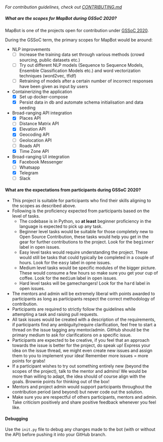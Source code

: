 *For contribution guidelines, check out [CONTRIBUTING.md](CONTRIBUTING.md)*

##### What are the scopes for MapBot during GSSoC 2020?

MapBot is one of the projects open for contribution under [GSSoC 2020](https://www.gssoc.tech/projects.html).

During the GSSoC term, the primary scopes for MapBot would be around:

- NLP improvements
    - [ ] Increase the training data set through various methods (crowd sourcing, public datasets etc.)
    - [ ] Try out different NLP models (Sequence to Sequence Models, Ensemble Classification Models etc.) and word vectorization techniques (word2vec, tfidf)
    - [ ] Retraining of models after a certain number of incorrect responses have been given as input by users

- Containerizing the application
    - [x] Set up docker-compose
    - [x] Persist data in db and automate schema initialisation and data seeding

- Broad-ranging API integration
    - [x] Places API
    - [ ] Distance Matrix API
    - [x] Elevation API
    - [x] Geocoding API
    - [ ] Geolocation API
    - [ ] Roads API
    - [x] Time Zone API

- Broad-ranging UI integration
    - [x] Facebook Messenger
    - [ ] Whatsapp
    - [x] Telegram
    - [ ] Slack

#### What are the expectations from participants during GSSoC 2020?

- This project is suitable for participants who find their skills aligning to the scopes as described above.
- Following is the proficiency expected from participants based on the level of tasks.
  - The codebase is in Python, so **at least** beginner proficiency in the language is expected to pick up any task.
  - Beginner level tasks would be suitable for those completely new to Open Source Contribution, these tasks would help you get in the gear for further contributions to the project. Look for the <kbd>beginner</kbd> label in open issues.
  - Easy level tasks would require understanding the project. These would still be tasks that could typically be completed in a couple of hours. Look for the <kbd>easy</kbd> label in opne issues.
  - Medium level tasks would be specific modules of the bigger picture. These would consume a few hours so make sure you get your cup of coffee. Look for the <kbd>medium</kbd> label in open issues.
  - Hard level tasks will be gamechangers! Look for the <kbd>hard</kbd> label in open issues.
- The mentors and admin will be extremely liberal with points awarded to participants as long as participants respect the correct methodology of contribution.
- Participants are required to strictly follow the guidelines while attempting a task and raising pull requests.
- All task issues would be created with a description of the requirements, if participants find any ambiguity/require clarification, feel free to start a thread on the issue tagging any mentor/admin. GitHub should be the primary medium to ask for clarifications on a specific issue.
- Participants are expected to be creative, if you feel that an approach towards the issue is better for the project, do speak up! Express your idea on the issue thread, we might even create new issues and assign them to you to implement your idea! Remember more issues = more points for grabs!
- If a participant wishes to try out something entirely new (beyond the scopes of the project), talk to the mentor and admins! We would be more than willing to adapt, the idea should of course align with the goals. Brownie points for thinking out of the box!
- Mentors and project admin would support participants throughout the contribution period (and beyond) but never code out the solution.
- Make sure you are respectful of others participants, mentors and admin. Take criticism positively and share positive feedback whenever you feel like.

#### Debugging
Use the `init.py` file to debug any changes made to the bot (with or without the API) before pushing it into your GitHub branch.

